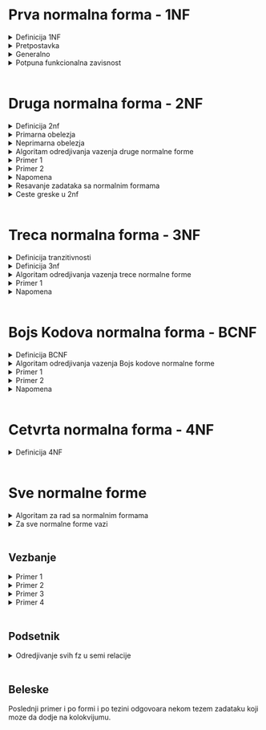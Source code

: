 # Prva normalna forma - 1NF
<details>
  <summary> Definicija 1NF </summary>
   
   - Relacija je u prvoj normalnoj formi (1NF) ako svi njeni atributi imaju samo atomske (nedeljive) vrednosti.
   
   - Šta je to atomska vrednost? Atomska vrednost je vrednost koja se nemože dalje deliti na prostije činioce. U mom tumačenju – atomska vrednost je vrednost koju nema smisla        dalje deliti na prostije činioce.
    
</details>
<details>
  
  <summary> Pretpostavka </summary>
  
  </br>

  - Predpostavljamo da **uvek vazi**
  - Uglavnom ne dolaze zadaci koji ne ispunjavaju ovaj uslov, osim ako nije naznaceno da je neko obelezje skup, slog ili tako nesto

</details>

<details>
  
  <summary> Generalno </summary> <br>

Za sve ostale normalne forme (druga,treca,BK) obicno prvo ***gledamo sve funckionalne zavisnosti*** i da li one ispunjavaju neka pravila, ako **sve** ispunjavaju neka pravila onda je zadovoljena normalna forma u suprotnom nije
  
  </details>
  
<details>
  <summary> Potpuna funkcionalna zavisnost </summary> <br>
  
  Funckionalna zavisnost X->A je **POTPUNA** ako ne postoji podskup od X koji isto odredjuje A
  
</details> <br>

# Druga normalna forma - 2NF

<details>
  <summary> Definicija 2nf </summary> <br>
  
![image](https://user-images.githubusercontent.com/45834270/98717036-d45a1880-238c-11eb-8c75-0c0211ccfd71.png)

  
</details>

<details>
  
  <summary> Primarna obelezja </summary> <br>

  - **PRIMARNA** obelezja su obelezja koja pripadaju bilo kom kljucu [mozemo imati vise kljuceva]
  - U literaturi se **primarna** obelezja oznacavaju sa skracenicom **KPR** . 

</details>

<details>
  <summary> Neprimarna obelezja </summary> <br>
  
  - **NEPRIMARNA** obelezja su ona obelezja koja ne pripadaju ni jednom kljucu
  - odnosno, ona obelezja koja se nalaze sa desne strane funkcionalne zavisnosti 
  
</details>

<details>
  <summary> Algoritam odredjivanja vazenja druge normalne forme </summary> <br>
  
### Tumacenje definicije

  - Nadjemo kljuceve i posmatramo sva obelezja koja postoje u kljucu, odnosno sva obelezja podelimo u  **PRIMARNA**(pripadaju barem jednom kljucu) i **NEPRIMARNA** (ne pripadaju ni jednom kljucu)
  - Potom uzmemo bilo koje neprimarno obelezje A ( ne pripada ni jednom kljucu) i uzmemo bilo koji kljuc X
  - Znamo da svaki kljuc sigurno funkcionalno odredjuje svako obelezje a samim tim i svako neprimarno obelezje,
  - Stoga, kljuc X sigurno odredjuje neprimarno obelezje A 
  - Ali ako posmatramo svaki moguci podskup od X-a, recimo podskup Y, znamo sigurno da ne vazi da podskup kljuca odredjuje A

### Ukratko

Iteriramo i proveravamo da li su sve funkcionalne zavisnosti **POTPUNE**, ako nadjemo neku koja nije znaci ne ispunjava uslov Druge normalne forme.
  
</details>

<details>
  <summary> Primer 1 </summary> <br>
  
![image](https://user-images.githubusercontent.com/45834270/98703503-d9629c00-237b-11eb-9fb1-44dd916a5b56.png)

  - dve funkcionalne zavisnosti: BRI -> PRZ + IME + BPI, OZP -> NAP
  - primarna obelezja su: BRI, OZP
  - neprimarna obelezja su: svi ostali

![image](https://user-images.githubusercontent.com/45834270/98704339-d320ef80-237c-11eb-8bed-1f082b0fc0bf.png)

  - Mozemo primetiti nepotpunu funkcionalnu zavisnost BRI + OZP -> NAP jer podskup skupa BRI + OZP je recimo OZP za kojeg vazi da odredju NAP 
  - Zbog ove nepotpune funkcionalne zavisnosti, mozemo reci da ova sema relacije nije u drugoj normalnoj formi 
  
</details>

<details>
  <summary> Primer 2 </summary> <br>
  
![image](https://user-images.githubusercontent.com/45834270/98706787-8ee31e80-237f-11eb-91fa-731b5c34c0fd.png)

![image](https://user-images.githubusercontent.com/45834270/98706859-a3bfb200-237f-11eb-8996-efc6b8735df9.png)

 
</details>

<details>
  <summary> Napomena </summary> <br>
  
  - Kada bismo uzeli **svaku funkcionalnu zavisnost** koja postoji u semi relacije ona bi **morala** da bude **POTPUNA** ( od kljuca ka nekom neprimarnom obelezju ). 
  - Ako **nemamo ni jednu funkcionalnu zavisnost** onda je normalna forma **ZADOVOLJENA**
  - Ako imamo situaciju da svaki kljuc ima samo **jedno obelezje**, znamo odma da je druga normalna forma **ZADOVOLJENA**, jer svaki kljuc ce odredjivati svako neprimarno obelezje, a ne postoje podskupovi kljuca, msm jedini podskup kljuca bi bio *prazna skup*
  
</details>

<details>
  <summary> Resavanje zadataka sa normalnim formama </summary> <br>

### Generalno resavanje zadataka sa nf

  - iz seme relacije izvlacimo funkcionalne zavisnosti koje unutra postoje, pa imamo semu relacije, obelezja i funkcionalne zavisnosti 
  - prvo **nadjemo kljuc**
  - **razvajamo primarna i neprimarna obelezja**
  - gledamo koju normalnu formu proveravamo, ako je recimo u drugoj normalnoj formi, moramo dati argumentaciju zasto je u drugoj normalnoj formi
    - U 2nf je jer ne postoje funkcionalne zavisnosti 
    - U 2nf je jer je kljuc prost i ne postoje potskupovi kljuca(a samim tim nije moguce da postoji nepotupna fz)
    - Nije u 2nf ako nadjemo kontra primer zbog kog nije u 2nf
    - U 2nf je jer smo proverili svaki moguci podskup svakog kljuca ka svakom neprimarnom obelezju i sve fz kljuca ka neprimarnom obelezju su potpune
    
</details>

<details>
  <summary> Ceste greske u 2nf </summary> <br>
  
  - Kolege krenu da proveravaju pravila za sva obelezja, dok kod 2nf se kaze da se pravilo odnosi samo na **NEPRIMARNA** obelezja sa desne strane funkcionalnih zavisnosti
  
</details> <br>
  
# Treca normalna forma - 3NF

<details>
  <summary> Definicija tranzitivnosti </summary> <br>
  
![image](https://user-images.githubusercontent.com/45834270/98717624-99a4b000-238d-11eb-9a70-d3736686416c.png)

### Tumacenje

  - X->A nije tranzitivno ukoliko ne postoji bar jedna od dve grane (X-> Y grana i Y->A grana) ili ukoliko postoji grana Y->X
  
</details>

<details>
  <summary> Definicija 3nf </summary> <br>
  
### Definicija

![image](https://user-images.githubusercontent.com/45834270/98718216-6e6e9080-238e-11eb-92c3-ca73cfbd09c3.png)

### Tumacenje definicije
  - samo za **NEPRIMARNA** obelezja koja ne pripadaju ni jednom kljucu(nalaze se sa desne strane funkcionalne zavisnosti), kada uzmemo bilo koji kljuc, sada ce kljuc sigurno odredjivati to obelezje (znaci sigurno vazi X->A)
  - ukoliko postoji neko Y, tako da Y->A nije trivijalna fz (posto je X kljuc, X ce sigurno odredjivati i Y) onda sigurno mora vaziti da Y odredjuje X (tada je Y neki nadskup kljuca) 
  
</details>

<details>
  <summary> Algoritam odredjivanja vazenja trece normalne forme  </summary> <br>
  
Najlakse se proverava na sledeci nacin:

  - posmatramo sve funckionalne zavisnosti koje imamo  u skupu
  - gledamo da li se desava situacija da je negde sa desne strane neko neprimarno obelezje a sa leve strane nesto sto 
funkcionalno ne odredjuje ni jedan kljuc
  - ako imamo tu situaciju to definitivno znaci da imamo neku tranzitivnu FZ od kljuca ka nekom neprimarnom obelezju

</details>

<details>
  <summary> Primer 1 </summary> <br>

![image](https://user-images.githubusercontent.com/45834270/98723485-bc859300-2392-11eb-9385-f1d933efe99c.png)

  - kljuc seme je: OZN 
  - posto kljuc ima jedno obelezje, zakljucujemo da su sva **neprimarna** obelezja u **potpunoj** fz u odnosu na svaki kljuc (zbog toga je zadovoljena 2nf)
  - a posto postoji **tranzitivna fz** od **kljuca** do **neprimarnog** obelezja, srusili smo 3nf, jer da bi srusili 3nf, dovoljno je samo jedan kontra primer (bas kao ovaj) koji pokazuje **tranzitivnost** od **kljuca** ka **neprimarnom** obelezju

</details>

<details>
  <summary> Napomena </summary> <br>

  - Za 3nf nemamo neku precicu kao kod 2nf gde cim vidimo da kljuc ima jedno obelezje mi zakljucujemo da su sva **neprimarna** obelezja u **potpunoj** fz u odnosu na svaki kljuc
  - Najbolje za 3nf je da nadjemo *kontra primer* koji pokazuje **tranzitivnost** od **kljuca** ka **neprimarnom** obelezju i kazemo da zbog tog kontra primera, 3nf nije zadovoljena 
  - Ako imamo situaciju da nemamo neprimarna obelezja, samim tim nemamo tranzitivnost iz kljuca u neprimarno obelezje jer ga nema, te zakljucujemo da ako **nemamo neprimarno obelezje**, **zadovoljena** je 3nf
  - Ako imamo situaciju da **ne postoje funkcionalne zavisnosti**(trivijalne ne gledamo) onda je sigurno **zadovoljena** 3nf

</details> <br>

# Bojs Kodova normalna forma - BCNF

<details> 
  <summary> Definicija BCNF </summary> <br>
  
![image](https://user-images.githubusercontent.com/45834270/98741568-2dd23f80-23ad-11eb-8546-78e05a493934.png)

### Tumacenje definicije

  - uzmemo **bilo koji** atribut
  - posmatramo **bilo koji** skup obelezja Y, tako da Y ne sadrzi A
  - u koliko postoji neka ne trivijalna fz Y->A onda postoji neki kljuc koji je podskup leve strane(podskup Y-a)

U zavisnosti od 3nf, BCNF je strozija bas zbog toga sto je rec o **bilo kom atributu** a ne samo o **neprimarnom atributu**
  
</details>

<details>
  
  <summary> Algoritam odredjivanja vazenja Bojs kodove normalne forme </summary> <br>
  
  - Svaka netrivijalna FZ **bilo kog atributa** mora da sadrzi kljuc sa leve strane

</details>

<details>
  <summary> Primer 1 </summary> <br>
  
![image](https://user-images.githubusercontent.com/45834270/98748945-04b8ab80-23bb-11eb-8b6c-05afc1820a09.png)

</details>

<details>
  <summary> Primer 2 </summary><br>
  
![image](https://user-images.githubusercontent.com/45834270/98749286-97f1e100-23bb-11eb-9d3f-947caed63861.png)
</details>

<details>
  <summary> Napomena </summary> <br>
  
  - iteriramo kroz svaku fz, i svaka od njih sa leve strane mora da ima bar jedan **CITAV** kljuc(tipa ako je kljuc AC, a imamo fz A->D, bcnf nije zadovoljena jer sa leve strane ove fz se ne nalazi **CITAV** kljuc nego samo njegov deo, tj A)
  
</details>

<br>

# Cetvrta normalna forma - 4NF

<details> 
  <summary> Definicija 4NF </summary> <br>
  
![image](https://user-images.githubusercontent.com/49925421/101392627-4bb89480-38c6-11eb-820a-f8a977d988fa.png)


</details>

<br>

# Sve normalne forme

<details>
  <summary> Algoritam za rad sa normalnim formama </summary> <br>
  
  - [0 korak]: Nadjemo kljuceve i posmatramo sva obelezja koja postoje u kljucu, odnosno sva obelezja podelimo u  **PRIMARNA**(pripadaju barem jednom kljucu) i **NEPRIMARNA** (ne pripadaju ni jednom kljucu)
  - [1 korak]:
  - [2 korak]:
  - [3 korak]:
  
</details>
  
<details>
  <summary> Za sve normalne forme vazi </summary> <br>
  
  - **Sema BP** (CELA BAZA PODATAKA) je u nekoj od normalnih formi ako su **sve seme relacija** u nekoj od normalnih formi. 
  - Ako posmatramo 'redosled' normalnih formi [1nf, 2nf, 3nf, bcnf, 4nf, ...] znamo da ako vazi recimo 3nf, mora da vazi 1nf i 2nf, odnosno ako vazi jedna normalna forma, sve one pre nje moraju da vaze
   moze
     
</details> <br>

## Vezbanje

<details>
  <summary> Primer 1 </summary> <br>
  
#### Zadatak

![image](https://user-images.githubusercontent.com/45834270/98749985-29158780-23bd-11eb-9a5f-17b80bcfeb70.png)


#### Resenje

![image](https://user-images.githubusercontent.com/45834270/98750002-33378600-23bd-11eb-9af5-de34b3c63190.png)

  - nije u 2nf jer podskup kljuca moze da izvede neko neprimarno obelezje, npr BRI -> IME
  - nije u 3nf jer imamo tranzitivnost kljuca ka neprimarnom obelezju, npr BRI -> NAZSMER
  - posto je palo vec na 2nf, nije ni bilo potrebe ispitivati 3nf ( to je bilo cisto iz edukativne potrebe)
  - a ostaje nam jedino 1nf, za koju uvek **predpostavljamo da vazi**
  
</details>

<details>
  <summary> Primer 2 </summary> <br>

#### Pitanje

U kojoj je normalnoj formi baza ?

#### Odgovor

Posto se baza sastoji od vise sema, gledamo koja je *najlosija* nf koju sve seme zadovoljavaju. Ako imamo 3 seme koje su u bcnf i jedna u 2nf, nasa baza je u 2nf.

</details>

<details>
  <summary> Primer 3 </summary> <br>

![image](https://user-images.githubusercontent.com/45834270/98754927-eb6a2c00-23c7-11eb-988d-ce671b2007b6.png)

</details>

<details>
  <summary> Primer 4 </summary> <br>

  - fora kada **NEMAMO NEPRIMARNA OBELEZJA**
  - primetili smo da imamo 2 kljuca
  - svako od obelezja se nalazi unutar jednog od kljuceva 
  - to znaci da nemamo neprimarna obelezja 
  - u tom slucaju automatski znaci da 2nf i 3nf vaze 

![image](https://user-images.githubusercontent.com/45834270/98755051-1fdde800-23c8-11eb-98f1-064b2234ef31.png)       

</details>

<br>

## Podsetnik

<details>
  <summary> Odredjivanje svih fz u semi relacije </summary> <br>
  
Npr. da bi odredili koje sve fz postoje u semama relacije na slici ispod:
  - pogledamo polazni skup funkcionalnih zavisnosti F
  - onda uradimo njegovu [projekciju](https://github.com/FTN-E2-materials/BazePodataka2/tree/main/baze2%5B20-21%5D/vezbe/v2) po skupu obelezja seme relacije (Student i Prijava u nasem primeru)
  - tada dobijamo skup funkcionalnih zavisnosti koji vazi unutar te male seme relacije 

![image](https://user-images.githubusercontent.com/45834270/98753326-5a458600-23c4-11eb-9433-a050ec1b1ee2.png)

  
</details>

<br>

## Beleske

Poslednji primer i po formi i po tezini odgovoara nekom tezem zadataku koji moze da dodje na kolokvijumu. 























